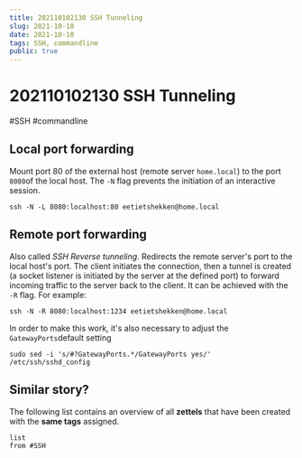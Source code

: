 ```yaml
---
title: 202110102130 SSH Tunneling 
slug: 2021-10-10
date: 2021-10-10
tags: SSH, commandline
public: true
---
```


#  202110102130 SSH Tunneling
#SSH #commandline 
## Local port forwarding
Mount port 80 of the external host (remote server `home.local`) to the port `8080`of the local host. The `-N` flag prevents the initiation of an interactive session. 
```shell
ssh -N -L 8080:localhost:80 eetietshekken@home.local
```

## Remote port forwarding
Also called *SSH Reverse tunneling*. Redirects the remote server's port to the local host's port. The client initiates the connection, then a tunnel is created (a socket listener is initiated by the server at the defined port) to forward incoming traffic to the server back to the client. It can be achieved with the `-R` flag. For example:
```shell
ssh -N -R 8080:localhost:1234 eetietshekken@home.local
```
In order to make this work, it's also necessary to adjust the `GatewayPorts`default setting
```shell
sudo sed -i 's/#?GatewayPorts.*/GatewayPorts yes/' /etc/ssh/sshd_config
```
## Similar story?
The following list contains an overview of all **zettels** that have been created with the **same tags** assigned.
```dataview
list
from #SSH
```